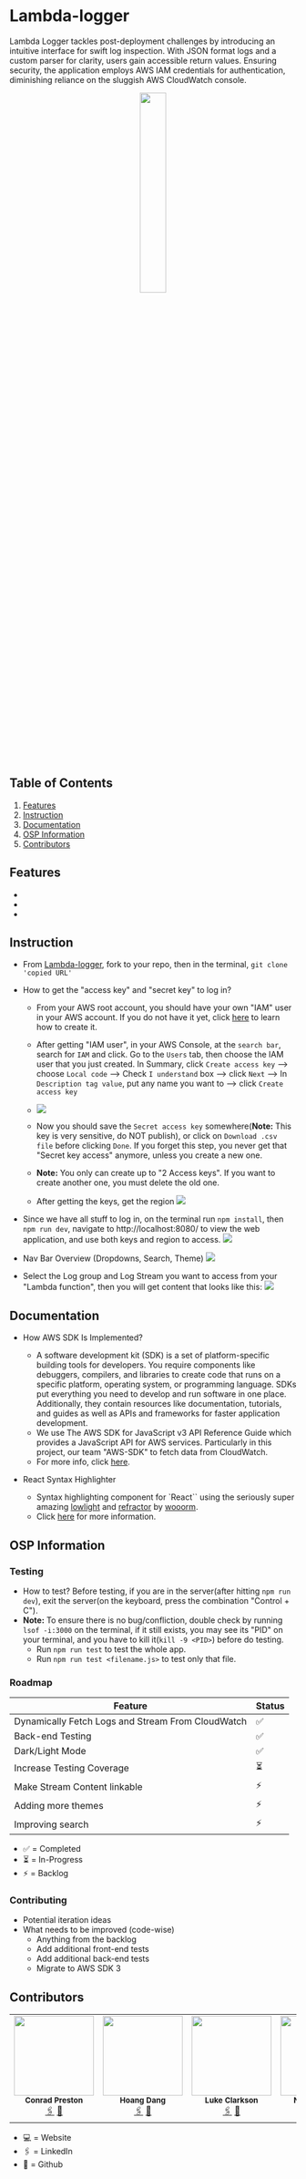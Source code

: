 # Lambda-logger
Lambda Logger tackles post-deployment challenges by introducing an intuitive interface for swift log inspection. With JSON format logs and a custom parser for clarity, users gain accessible return values. Ensuring security, the application employs AWS IAM credentials for authentication, diminishing reliance on the sluggish AWS CloudWatch console.
<p align="center">
  <img src="./docs/assets/images/minLogo.png" width="30%" />
</p>

## Table of Contents
1. [Features](#features)
2. [Instruction](#instruction)
3. [Documentation](#documentation)
4. [OSP Information](#osp-information)
5. [Contributors](#contributors)

## Features
- 
- 
- 

## Instruction
- From [Lambda-logger](https://github.com/oslabs-beta/lambda-logger), fork to your repo, then in the terminal, `git clone 'copied URL'`
- How to get the "access key" and "secret key" to log in?
    - From your AWS root account, you should have your own "IAM" user in your AWS account. If you do not have it yet, click [here](https://docs.aws.amazon.com/IAM/latest/UserGuide/id_users_create.html) to learn how to create it.
    - After getting "IAM user", in your AWS Console, at the `search bar`, search for `IAM` and click. Go to the `Users` tab, then choose the IAM user that you just created. In Summary, click `Create access key` --> choose `Local code` --> Check `I understand` box --> click `Next` --> In `Description tag value`, put any name you want to --> click `Create access key`

    - ![](./docs/assets/images/get-access-key.gif)

    - Now you should save the `Secret access key` somewhere(**Note:** This key is very sensitive, do NOT publish), or click on `Download .csv file` before clicking `Done`. If you forget this step, you never get that "Secret key access" anymore, unless you create a new one.

    - **Note:** You only can create up to "2 Access keys". If you want to create another one, you must delete the old one.
    - After getting the keys, get the region 
    ![](./docs/assets/images/region.png)

- Since we have all stuff to log in, on the terminal run `npm install`, then `npm run dev`, navigate to http://localhost:8080/ to view the web application, and use both keys and region to access.
    ![](./docs/assets/images/homepage.png)

- Nav Bar Overview (Dropdowns, Search, Theme)
![](./docs/assets/images/consolePage.png)
- Select the Log group and Log Stream you want to access from your "Lambda function", then you will get content that looks like this:
![](./docs/assets/images/consoleContent.png)

## Documentation
- How AWS SDK Is Implemented?
    - A software development kit (SDK) is a set of platform-specific building tools for developers. You require components like debuggers, compilers, and libraries to create code that runs on a specific platform, operating system, or programming language. SDKs put everything you need to develop and run software in one place. Additionally, they contain resources like documentation, tutorials, and guides as well as APIs and frameworks for faster application development.
    - We use The AWS SDK for JavaScript v3 API Reference Guide which provides a JavaScript API for AWS services. Particularly in this project, our team "AWS-SDK" to fetch data from CloudWatch.
    - For more info, click [here](https://docs.aws.amazon.com/sdk-for-javascript/v3/developer-guide/welcome.html).

- React Syntax Highlighter
    - Syntax highlighting component for `React`` using the seriously super amazing [lowlight](https://github.com/wooorm/lowlight) and [refractor](https://github.com/wooorm/refractor) by [wooorm](https://github.com/wooorm).
    - Click [here](https://www.npmjs.com/package/react-syntax-highlighter) for more information.

## OSP Information
### Testing
- How to test? Before testing, if you are in the server(after hitting `npm run dev`), exit the server(on the keyboard, press the combination "Control + C").
- **Note:** To ensure there is no bug/confliction, double check by running `lsof -i:3000` on the terminal, if it still exists, you may see its "PID" on your terminal, and you have to kill it(`kill -9 <PID>`) before do testing.
    - Run `npm run test` to test the whole app.
    - Run `npm run test <filename.js>` to test only that file.
### Roadmap
| Feature                                          | Status |
| ------------------------------------------------ | ------ |
| Dynamically Fetch Logs and Stream From CloudWatch| ✅     |
| Back-end Testing                                 | ✅     |
| Dark/Light Mode                                  | ✅     |
| Increase Testing Coverage                        | ⏳     |
| Make Stream Content linkable                     | ⚡️      |
| Adding more themes                               | ⚡️      |
| Improving search                                 | ⚡️      |

- ✅ = Completed
- ⏳ = In-Progress
- ⚡️ = Backlog

### Contributing
- Potential iteration ideas
- What needs to be improved (code-wise)
    - Anything from the backlog
    - Add additional front-end tests
    - Add additional back-end tests
    - Migrate to AWS SDK 3

## Contributors

<table>
  <tr>
    <td align="center">
      <img src="https://avatars.githubusercontent.com/u/128096173?v=4" width="140px;" alt=""/>
      <br />
        <sub><b>Conrad Preston</b></sub>
      <br />
      <a href="https://www.linkedin.com/in/conrad-preston-aaaa9b252/">🖇️</a>
      <a href="https://github.com/Conrady82">🐙</a>
    </td>
    <td align="center">
      <img src="https://avatars.githubusercontent.com/u/144387822?s=400&u=8cb84bdf130e87fef7cb92283af412d82594be20&v=4" width="140px;" alt=""/>
      <br />
        <sub><b>Hoang Dang</b></sub>
      <br />
      <a href="https://www.linkedin.com/in/hoang-dang-b884b4296/">🖇️</a>
      <a href="https://github.com/hoangdang91768">🐙</a>
    </td>
    <td align="center">
      <img src="https://avatars.githubusercontent.com/u/53544649?v=4" width="140px;" alt=""/>
      <br />
        <sub><b>Luke Clarkson</b></sub>
      <br />
      <a href="https://www.linkedin.com/in/ljclarkson/">🖇️</a>
      <a href="https://github.com/LClarkson">🐙</a>
    </td>
    <td align="center">
      <img src="https://avatars.githubusercontent.com/u/138337584?v=4" width="140px;" alt=""/>
      <br />
        <sub><b>Nick C. Mason</b></sub>
      <br />
      <a href="https://www.linkedin.com/in/nickmasonswe/">🖇️</a>
      <a href="https://github.com/nickmasonswe">🐙</a>
    </td>
  </tr>
</table>

- 💻 = Website
- 🖇️ = LinkedIn
- 🐙 = Github